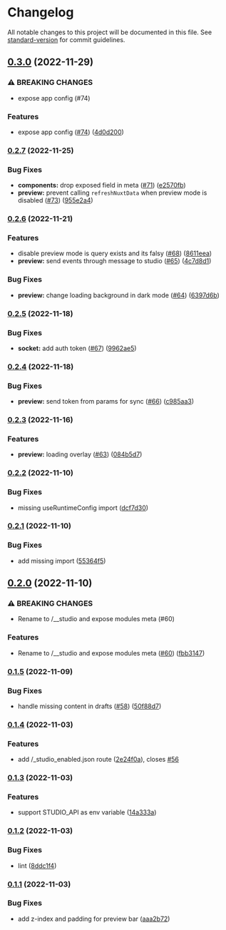# Changelog

All notable changes to this project will be documented in this file. See [standard-version](https://github.com/conventional-changelog/standard-version) for commit guidelines.

## [0.3.0](https://github.com/nuxtlabs/studio.nuxt.com/compare/v0.2.7...v0.3.0) (2022-11-29)


### ⚠ BREAKING CHANGES

* expose app config (#74)

### Features

* expose app config ([#74](https://github.com/nuxtlabs/studio.nuxt.com/issues/74)) ([4d0d200](https://github.com/nuxtlabs/studio.nuxt.com/commit/4d0d20088eb3b47d7e05e1adc8fda61e0b60a3e4))

### [0.2.7](https://github.com/nuxtlabs/studio.nuxt.com/compare/v0.2.6...v0.2.7) (2022-11-25)


### Bug Fixes

* **components:** drop exposed field in meta ([#71](https://github.com/nuxtlabs/studio.nuxt.com/issues/71)) ([e2570fb](https://github.com/nuxtlabs/studio.nuxt.com/commit/e2570fbd71eba45b5cb460d685822f17cd918222))
* **preview:** prevent calling `refreshNuxtData` when preview mode is disabled ([#73](https://github.com/nuxtlabs/studio.nuxt.com/issues/73)) ([955e2a4](https://github.com/nuxtlabs/studio.nuxt.com/commit/955e2a409045a65b6392a559aaf9342390846ede))

### [0.2.6](https://github.com/nuxtlabs/studio.nuxt.com/compare/v0.2.5...v0.2.6) (2022-11-21)


### Features

* disable preview mode is query exists and its falsy ([#68](https://github.com/nuxtlabs/studio.nuxt.com/issues/68)) ([8611eea](https://github.com/nuxtlabs/studio.nuxt.com/commit/8611eeae70fc9873f74fa64b6ea5ce352b67467e))
* **preview:** send events through message to studio ([#65](https://github.com/nuxtlabs/studio.nuxt.com/issues/65)) ([4c7d8d1](https://github.com/nuxtlabs/studio.nuxt.com/commit/4c7d8d17404f506b503feda57f2bd0342a9e5d7a))


### Bug Fixes

* **preview:** change loading background in dark mode ([#64](https://github.com/nuxtlabs/studio.nuxt.com/issues/64)) ([6397d6b](https://github.com/nuxtlabs/studio.nuxt.com/commit/6397d6b3fd3bc7ba424120f5b7bb56e2831b9b9a))

### [0.2.5](https://github.com/nuxtlabs/studio.nuxt.com/compare/v0.2.4...v0.2.5) (2022-11-18)


### Bug Fixes

* **socket:** add auth token ([#67](https://github.com/nuxtlabs/studio.nuxt.com/issues/67)) ([9962ae5](https://github.com/nuxtlabs/studio.nuxt.com/commit/9962ae5dd4d57819472f9df5d74a6a316b64a7fb))

### [0.2.4](https://github.com/nuxtlabs/studio.nuxt.com/compare/v0.2.3...v0.2.4) (2022-11-18)


### Bug Fixes

* **preview:** send token from params for sync ([#66](https://github.com/nuxtlabs/studio.nuxt.com/issues/66)) ([c985aa3](https://github.com/nuxtlabs/studio.nuxt.com/commit/c985aa3fbc446b8c7ec62b0820fff6fe0e03459c))

### [0.2.3](https://github.com/nuxtlabs/studio.nuxt.com/compare/v0.2.2...v0.2.3) (2022-11-16)


### Features

* **preview:** loading overlay ([#63](https://github.com/nuxtlabs/studio.nuxt.com/issues/63)) ([084b5d7](https://github.com/nuxtlabs/studio.nuxt.com/commit/084b5d7d46f34f422ac72acf992dbaff973f4476))

### [0.2.2](https://github.com/nuxtlabs/studio.nuxt.com/compare/v0.2.1...v0.2.2) (2022-11-10)


### Bug Fixes

* missing useRuntimeConfig import ([dcf7d30](https://github.com/nuxtlabs/studio.nuxt.com/commit/dcf7d30b46f82063077890e375c536644758d6d4))

### [0.2.1](https://github.com/nuxtlabs/studio.nuxt.com/compare/v0.2.0...v0.2.1) (2022-11-10)


### Bug Fixes

* add missing import ([55364f5](https://github.com/nuxtlabs/studio.nuxt.com/commit/55364f5ef7aea2e4f4f2fdd03de89e8e416033ad))

## [0.2.0](https://github.com/nuxtlabs/studio.nuxt.com/compare/v0.1.5...v0.2.0) (2022-11-10)


### ⚠ BREAKING CHANGES

* Rename to /__studio and expose modules meta (#60)

### Features

* Rename to /__studio and expose modules meta ([#60](https://github.com/nuxtlabs/studio.nuxt.com/issues/60)) ([fbb3147](https://github.com/nuxtlabs/studio.nuxt.com/commit/fbb3147f76b6b60a9ed8ec99744014a511ca079d))

### [0.1.5](https://github.com/nuxtlabs/studio.nuxt.com/compare/v0.1.4...v0.1.5) (2022-11-09)


### Bug Fixes

* handle missing content in drafts ([#58](https://github.com/nuxtlabs/studio.nuxt.com/issues/58)) ([50f88d7](https://github.com/nuxtlabs/studio.nuxt.com/commit/50f88d7ebbfb1734cb5037e66e0d8419d3c10533))

### [0.1.4](https://github.com/nuxtlabs/studio.nuxt.com/compare/v0.1.3...v0.1.4) (2022-11-03)


### Features

* add /_studio_enabled.json route ([2e24f0a](https://github.com/nuxtlabs/studio.nuxt.com/commit/2e24f0acf766e05d19b0aaf7532383e5b51648ce)), closes [#56](https://github.com/nuxtlabs/studio.nuxt.com/issues/56)

### [0.1.3](https://github.com/nuxtlabs/studio.nuxt.com/compare/v0.1.2...v0.1.3) (2022-11-03)


### Features

* support STUDIO_API as env variable ([14a333a](https://github.com/nuxtlabs/studio.nuxt.com/commit/14a333a4327463225b6894503c366ecc6ccd2364))

### [0.1.2](https://github.com/nuxtlabs/studio.nuxt.com/compare/v0.1.1...v0.1.2) (2022-11-03)


### Bug Fixes

* lint ([8ddc1f4](https://github.com/nuxtlabs/studio.nuxt.com/commit/8ddc1f4d9accfad13ccd3d79283c7646137931c3))

### [0.1.1](https://github.com/nuxtlabs/studio.nuxt.com/compare/v0.1.0...v0.1.1) (2022-11-03)


### Bug Fixes

* add z-index and padding for preview bar ([aaa2b72](https://github.com/nuxtlabs/studio.nuxt.com/commit/aaa2b72c59d823bb6df7c7d8bb3755b055f5545b))

